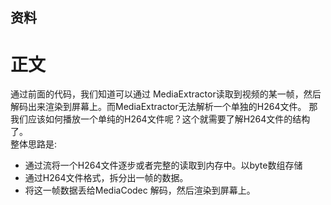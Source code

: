 ## 资料 
# 正文
通过前面的代码，我们知道可以通过 MediaExtractor读取到视频的某一帧，然后解码出来渲染到屏幕上。而MediaExtractor无法解析一个单独的H264文件。
那我们应该如何播放一个单纯的H264文件呢？这个就需要了解H264文件的结构了。<br>
整体思路是:
* 通过流将一个H264文件逐步或者完整的读取到内存中。以byte数组存储
* 通过H264文件格式，拆分出一帧的数据。
* 将这一帧数据丢给MediaCodec 解码，然后渲染到屏幕上。
## 

